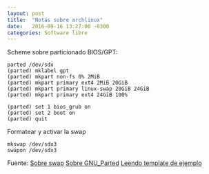 ```yaml
---
layout: post
title:  "Notas sobre archlinux"
date:   2016-09-16 13:27:00 -0300
categories: Software libre
---
```


Scheme sobre particionado BIOS/GPT:

```
parted /dev/sdx
(parted) mklabel gpt
(parted) mkpart non-fs 0% 2MiB
(parted) mkpart primary ext4 2MiB 20GiB
(parted) mkpart primary linux-swap 20GiB 24GiB
(parted) mkpart primary ext4 24GiB 100%

(parted) set 1 bios_grub on
(parted) set 2 boot on
(parted) quit
```

Formatear y activar la swap

```
mkswap /dev/sdx3
swapon /dev/sdx3
```


Fuente:
[Sobre swap](https://wiki.archlinux.org/index.php/Swap)
[Sobre GNU_Parted](https://wiki.archlinux.org/index.php/GNU_Parted)
[Leendo template de ejemplo](https://wiki.archlinux.org/index.php/Installing_Arch_Linux_on_ZFS)
